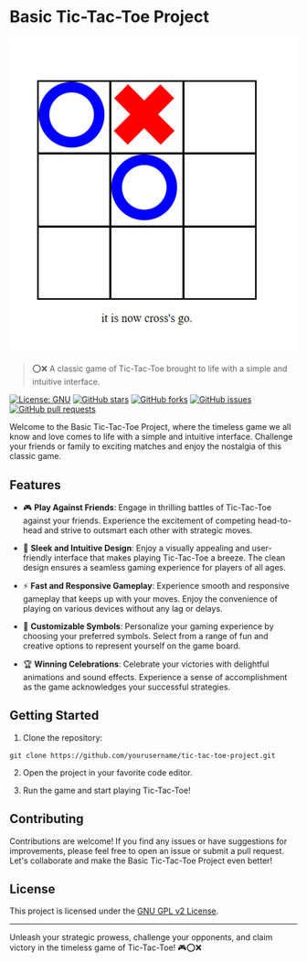 # Basic Tic-Tac-Toe Project

![Tic-Tac-Toe Project](image.png)

> ⭕❌ A classic game of Tic-Tac-Toe brought to life with a simple and intuitive interface.

[![License: GNU](https://img.shields.io/badge/License-GNU-yellow.svg)](https://opensource.org/license/lgpl-2-0/)
[![GitHub stars](https://img.shields.io/github/stars/radhesh1/tic-tac-toe.svg)](https://github.com/radhesh1/tic-tac-toe/stargazers)
[![GitHub forks](https://img.shields.io/github/forks/radhesh1/tic-tac-toe.svg)](https://github.com/radhesh1/tic-tac-toe/network)
[![GitHub issues](https://img.shields.io/github/issues/radhesh1/tic-tac-toe.svg)](https://github.com/radhesh1/tic-tac-toe/issues)
[![GitHub pull requests](https://img.shields.io/github/issues-pr/radhesh1/tic-tac-toe.svg)](https://github.com/radhesh1/tic-tac-toe/pulls)

Welcome to the Basic Tic-Tac-Toe Project, where the timeless game we all know and love comes to life with a simple and intuitive interface. Challenge your friends or family to exciting matches and enjoy the nostalgia of this classic game.

## Features

- 🎮 **Play Against Friends**: Engage in thrilling battles of Tic-Tac-Toe against your friends. Experience the excitement of competing head-to-head and strive to outsmart each other with strategic moves.

- 🌈 **Sleek and Intuitive Design**: Enjoy a visually appealing and user-friendly interface that makes playing Tic-Tac-Toe a breeze. The clean design ensures a seamless gaming experience for players of all ages.

- ⚡ **Fast and Responsive Gameplay**: Experience smooth and responsive gameplay that keeps up with your moves. Enjoy the convenience of playing on various devices without any lag or delays.

- 🎨 **Customizable Symbols**: Personalize your gaming experience by choosing your preferred symbols. Select from a range of fun and creative options to represent yourself on the game board.

- 🏆 **Winning Celebrations**: Celebrate your victories with delightful animations and sound effects. Experience a sense of accomplishment as the game acknowledges your successful strategies.

## Getting Started

1. Clone the repository:

```shell
git clone https://github.com/yourusername/tic-tac-toe-project.git
```

2. Open the project in your favorite code editor.

3. Run the game and start playing Tic-Tac-Toe!

## Contributing

Contributions are welcome! If you find any issues or have suggestions for improvements, please feel free to open an issue or submit a pull request. Let's collaborate and make the Basic Tic-Tac-Toe Project even better!

## License

This project is licensed under the [GNU GPL v2 License](LICENSE).

---

Unleash your strategic prowess, challenge your opponents, and claim victory in the timeless game of Tic-Tac-Toe! 🎮⭕❌
